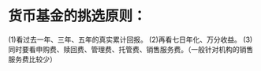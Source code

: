 # 货币基金的挑选原则：
  (1)看过去一年、三年、五年的真实累计回报。
  (2)再看七日年化、万分收益。
  (3)同时要看申购费、赎回费、管理费、托管费、销售服务费。（一般针对机构的销售服务费比较少）